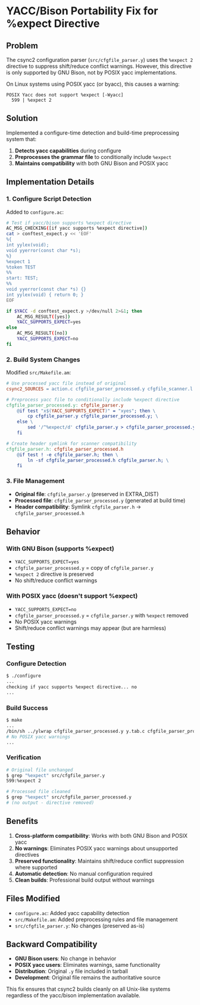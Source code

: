 # YACC/Bison Portability Fix for %expect Directive

## Problem

The csync2 configuration parser (`src/cfgfile_parser.y`) uses the `%expect 2` directive to suppress shift/reduce conflict warnings. However, this directive is only supported by GNU Bison, not by POSIX yacc implementations.

On Linux systems using POSIX yacc (or byacc), this causes a warning:
```
POSIX Yacc does not support %expect [-Wyacc]
  599 | %expect 2
```

## Solution

Implemented a configure-time detection and build-time preprocessing system that:

1. **Detects yacc capabilities** during configure
2. **Preprocesses the grammar file** to conditionally include `%expect`
3. **Maintains compatibility** with both GNU Bison and POSIX yacc

## Implementation Details

### 1. Configure Script Detection

Added to `configure.ac`:

```bash
# Test if yacc/bison supports %expect directive
AC_MSG_CHECKING([if yacc supports %expect directive])
cat > conftest_expect.y << 'EOF'
%{
int yylex(void);
void yyerror(const char *s);
%}
%expect 1
%token TEST
%%
start: TEST;
%%
void yyerror(const char *s) {}
int yylex(void) { return 0; }
EOF

if $YACC -d conftest_expect.y >/dev/null 2>&1; then
    AC_MSG_RESULT([yes])
    YACC_SUPPORTS_EXPECT=yes
else
    AC_MSG_RESULT([no])
    YACC_SUPPORTS_EXPECT=no
fi
```

### 2. Build System Changes

Modified `src/Makefile.am`:

```makefile
# Use processed yacc file instead of original
csync2_SOURCES = action.c cfgfile_parser_processed.y cfgfile_scanner.l ...

# Preprocess yacc file to conditionally include %expect directive
cfgfile_parser_processed.y: cfgfile_parser.y
	@if test "x$(YACC_SUPPORTS_EXPECT)" = "xyes"; then \
		cp cfgfile_parser.y cfgfile_parser_processed.y; \
	else \
		sed '/^%expect/d' cfgfile_parser.y > cfgfile_parser_processed.y; \
	fi

# Create header symlink for scanner compatibility
cfgfile_parser.h: cfgfile_parser_processed.h
	@if test ! -e cfgfile_parser.h; then \
		ln -sf cfgfile_parser_processed.h cfgfile_parser.h; \
	fi
```

### 3. File Management

- **Original file**: `cfgfile_parser.y` (preserved in EXTRA_DIST)
- **Processed file**: `cfgfile_parser_processed.y` (generated at build time)
- **Header compatibility**: Symlink `cfgfile_parser.h` → `cfgfile_parser_processed.h`

## Behavior

### With GNU Bison (supports %expect)
- `YACC_SUPPORTS_EXPECT=yes`
- `cfgfile_parser_processed.y` = copy of `cfgfile_parser.y`
- `%expect 2` directive is preserved
- No shift/reduce conflict warnings

### With POSIX yacc (doesn't support %expect)
- `YACC_SUPPORTS_EXPECT=no`
- `cfgfile_parser_processed.y` = `cfgfile_parser.y` with `%expect` removed
- No POSIX yacc warnings
- Shift/reduce conflict warnings may appear (but are harmless)

## Testing

### Configure Detection
```bash
$ ./configure
...
checking if yacc supports %expect directive... no
...
```

### Build Success
```bash
$ make
...
/bin/sh ../ylwrap cfgfile_parser_processed.y y.tab.c cfgfile_parser_processed.c ...
# No POSIX yacc warnings
...
```

### Verification
```bash
# Original file unchanged
$ grep "%expect" src/cfgfile_parser.y
599:%expect 2

# Processed file cleaned
$ grep "%expect" src/cfgfile_parser_processed.y
# (no output - directive removed)
```

## Benefits

1. **Cross-platform compatibility**: Works with both GNU Bison and POSIX yacc
2. **No warnings**: Eliminates POSIX yacc warnings about unsupported directives
3. **Preserved functionality**: Maintains shift/reduce conflict suppression where supported
4. **Automatic detection**: No manual configuration required
5. **Clean builds**: Professional build output without warnings

## Files Modified

- `configure.ac`: Added yacc capability detection
- `src/Makefile.am`: Added preprocessing rules and file management
- `src/cfgfile_parser.y`: No changes (preserved as-is)

## Backward Compatibility

- **GNU Bison users**: No change in behavior
- **POSIX yacc users**: Eliminates warnings, same functionality
- **Distribution**: Original `.y` file included in tarball
- **Development**: Original file remains the authoritative source

This fix ensures that csync2 builds cleanly on all Unix-like systems regardless of the yacc/bison implementation available.
